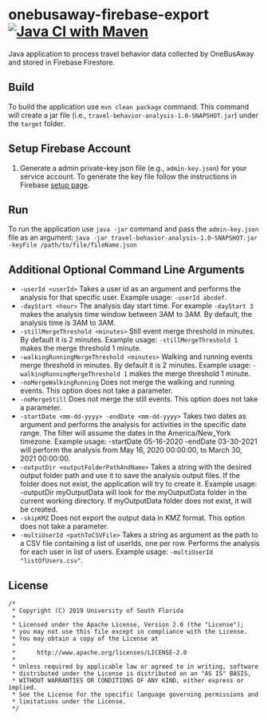 # onebusaway-firebase-export [![Java CI with Maven](https://github.com/CUTR-at-USF/travel-behavior-analysis/actions/workflows/maven.yml/badge.svg)](https://github.com/CUTR-at-USF/travel-behavior-analysis/actions/workflows/maven.yml)
Java application to process travel behavior data collected by OneBusAway and stored in Firebase Firestore.

## Build 
To build the application use `mvn clean package` command. This command will create a jar file 
(i.e., `travel-behavior-analysis-1.0-SNAPSHOT.jar`) under the `target` folder.
 
## Setup Firebase Account
1. Generate a admin private-key json file (e.g., `admin-key.json`) for your service account.
To generate the key file follow the instructions in Firebase [setup page](https://firebase.google.com/docs/admin/setup#initialize_the_sdk).

## Run
To run the application use `java -jar` command and pass the `admin-key.json` file as an argument:
`java -jar travel-behavior-analysis-1.0-SNAPSHOT.jar -keyFile /path/to/file/fileName.json`

## Additional Optional Command Line Arguments 
* `-userId <userId>` Takes a user id as an argument and performs the analysis for that specific user. Example usage:
`-userId abcdef`.
* `-dayStart <hour>` The analysis day start time. For example `-dayStart 3` makes the analysis time 
window between 3AM to 3AM. By default, the analysis time is 3AM to 3AM.
* `-stillMergeThreshold <minutes>` Still event merge threshold in minutes. By default it is 2 minutes. Example usage:
`-stillMergeThreshold 1` makes the merge threshold 1 minute.
* `-walkingRunningMergeThreshold <minutes>` Walking and running events merge threshold in minutes. 
By default it is 2 minutes. Example usage: `-walkingRunningMergeThreshold 1` makes the merge threshold 1 minute.
* `-noMergeWalkingRunning` Does not merge the walking and running events. This option does not take a parameter.
* `-noMergeStill` Does not merge the still events.  This option does not take a parameter.
* `-startDate <mm-dd-yyyy> -endDate <mm-dd-yyyy>` Takes two dates as argument and performs the analysis for activities in
  the specific date range. The filter will assume the dates in the America/New_York timezone. Example usage:
  -startDate 05-16-2020 -endDate 03-30-2021 will perform the analysis from May 16, 2020 00:00:00, to March 30, 2021 00:00:00.
* `-outputDir <outputFolderPathAndName>` Takes a string with the desired output folder path and use it to save the
analysis output files. If the folder does not exist, the application will try to create it. Example usage:
-outputDir myOutputData will look for the myOutputData folder in the current working directory. If myOutputData folder 
  does not exist, it will be created.
* `-skipKMZ` Does not export the output data in KMZ format. This option does not take a parameter.
* `-multiUserId <pathToCSVFile>` Takes a string as argument as the path to a CSV file containing a list of userIds, 
  one per row. Performs the analysis for each user in list of users. Example usage: `-multiUserId "listOfUsers.csv"`.

## License

```
/*
 * Copyright (C) 2019 University of South Florida
 *
 * Licensed under the Apache License, Version 2.0 (the "License");
 * you may not use this file except in compliance with the License.
 * You may obtain a copy of the License at
 *
 *      http://www.apache.org/licenses/LICENSE-2.0
 *
 * Unless required by applicable law or agreed to in writing, software
 * distributed under the License is distributed on an "AS IS" BASIS,
 * WITHOUT WARRANTIES OR CONDITIONS OF ANY KIND, either express or implied.
 * See the License for the specific language governing permissions and
 * limitations under the License.
 */
 ```
